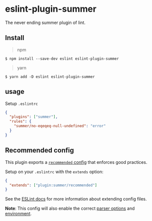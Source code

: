# eslint-plugin-summer

The never ending summer plugin of lint.

## Install

> npm

```console
$ npm install --save-dev eslint eslint-plugin-summer
```

> yarn

```console
$ yarn add -D eslint eslint-plugin-summer
```

## usage

Setup `.eslintrc`

```json
{
  "plugins": ["summer"],
  "rules": {
    "summer/no-eqeqeq-null-undefined": "error"
  }
}
```

## Recommended config

This plugin exports a [`recommended` config](src/index.ts) that enforces good practices.

Setup on your `.eslintrc` with the `extends` option:

```json
{
  "extends": ["plugin:summer/recommended"]
}
```

See the [ESLint docs](https://eslint.org/docs/user-guide/configuring#extending-configuration-files) for more information about extending config files.

**Note**: This config will also enable the correct [parser options](https://eslint.org/docs/user-guide/configuring#specifying-parser-options) and [environment](https://eslint.org/docs/user-guide/configuring#specifying-environments).
